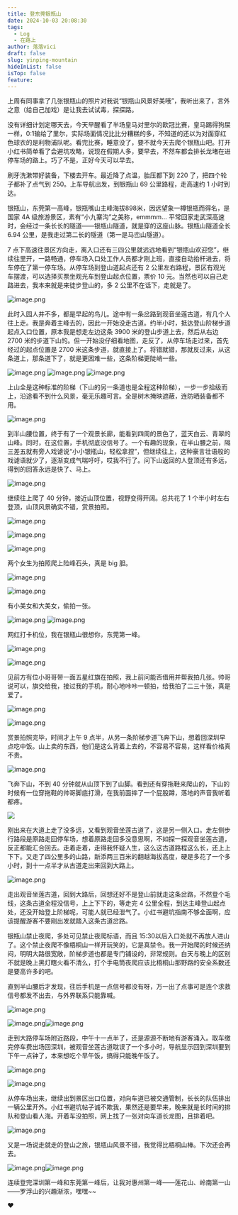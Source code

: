 ```yaml
---
title: 登东莞银瓶山
date: 2024-10-03 20:08:30
tags:
  - Log
  - 在路上
author: 落落vici
draft: false
slug: yinping-mountain
hideInList: false
isTop: false
feature:
---
```

上周有同事拿了几张银瓶山的照片对我说“银瓶山风景好美哦”，我听出来了，言外之意（给自己加戏）是让我去试试毒，探探路。

没有详细计划定哪天去，今天早醒看了半场皇马对里尔的欧冠比赛，皇马踢得狗屎一样，0:1输给了里尔，实际场面情况比比分糟糕的多，不知道的还以为对面穿红色球衣的是利物浦队呢。看完比赛，睡意没了，要不就今天去爬个银瓶山吧。打开小红书简单看了会避坑攻略，说现在假期人多，要早去，不然车都会排长龙堵在进停车场的路上。巧了不是，正好今天可以早去。

刷牙洗漱带好装备，下楼去开车。最近降了点温，胎压都下到 220 了，把四个轮子都补了点气到 250。上车导航出发，到银瓶山 69 公里路程，走高速约 1 小时到达。

银瓶山，东莞第一高峰，银瓶嘴山主峰海拔898米，因远望象一樽银瓶而得名，是国家 4A 级旅游景区，素有“小九寨沟”之美称，emmmm... 平常回家走武深高速时，会经过一条长长的隧道——银瓶山隧道，就是穿的这座山脉。银瓶山隧道全长 6.94 公里，是我走过第二长的隧道（第一是马峦山隧道）。

7 点下高速往景区方向走，离入口还有三四公里就远远地看到“银瓶山欢迎您”，继续往里开，一路畅通，停车场入口处工作人员都才刚上班，直接自动抬杆进去，将车停在了第一停车场。从停车场到登山道起点还有 2 公里左右路程，景区有观光车摆渡，可以选择买票坐观光车到登山起点位置，票价 10 元。当然也可以自己走路进去，我本来就是来徒步登山的，多 2 公里不在话下，走就是了。

![image.png](https://img.hux.ink/image/2024/10/202410031855448.png)

此时入园人并不多，都是早起的鸟儿。途中有一条岔路到观音坐莲古道，有几个人往上走。我是奔着主峰去的，因此一开始没走古道。约半小时，抵达登山阶梯步道起点入口位置，原本我是想走左边这条 3900 米的登山步道上去，然后从右边 2700 米的步道下山的。但一开始没仔细看地图，走反了，从停车场走过来，首先经过的起点位置是 2700 米这条步道，就直接上了。将错就错，那就反过来，从这条道上，那条道下了，就是更困难一些，这条阶梯更陡峭一些。

![image.png](https://img.hux.ink/image/2024/10/202410031856312.png)
![image.png](https://img.hux.ink/image/2024/10/202410031854360.png)
![image.png](https://img.hux.ink/image/2024/10/202410031858310.png)

上山全是这种标准的阶梯（下山的另一条道也是全程这种阶梯），一步一步拾级而上，沿途看不到什么风景，毫无乐趣可言。全是树木掩映遮蔽，连防晒装备都不用。

![image.png](https://img.hux.ink/image/2024/10/202410031903153.png)

到半山腰位置，终于有了一个观景长廊，能看到四周的景色了，蓝天白云、青翠的山峰。同时，在这位置，手机彻底没信号了。一个有趣的现象，在半山腰之前，隔三差五就有旁人戏谑说“小小银瓶山，轻松拿捏”，但继续往上，这种豪言壮语般的戏谑语就少了，逐渐变成气喘吁吁，哎我不行了。问下山返回的人登顶还有多远，得到的回答永远是快了、马上。

![image.png](https://img.hux.ink/image/2024/10/202410031908821.png)

继续往上爬了 40 分钟，接近山顶位置，视野变得开阔。总共花了 1 个半小时左右登顶，山顶风景确实不错，赏景拍照。

![image.png](https://img.hux.ink/image/2024/10/202410031913838.png)

![image.png](https://img.hux.ink/image/2024/10/202410031917794.png)


![image.png](https://img.hux.ink/image/2024/10/202410031918541.png)

两个女生为拍照爬上险峰石头，真是 big 胆。

![image.png](https://img.hux.ink/image/2024/10/202410031914032.png)

![image.png](https://img.hux.ink/image/2024/10/202410031915219.png)

有小美女和大美女，偷拍一张。

![image.png](https://img.hux.ink/image/2024/10/202410031920569.png)
![image.png](https://img.hux.ink/image/2024/10/202410031920313.png)

网红打卡机位，我在银瓶山很想你，东莞第一峰。

![image.png](https://img.hux.ink/image/2024/10/202410031922631.png)

![image.png](https://img.hux.ink/image/2024/10/202410031922809.png)

见前方有位小哥哥带一面五星红旗在拍照，我上前问能否借用并帮我拍几张。帅哥说可以，旗交给我，接过我的手机，耐心地咔咔一顿拍，给我拍了二三十张，真是爱了。

![image.png](https://img.hux.ink/image/2024/10/202410031926679.png)

![image.png](https://img.hux.ink/image/2024/10/202410031928987.png)

赏景拍照完毕，时间才上午 9 点半，从另一条阶梯步道飞奔下山，想着回深圳早点吃中饭。山上卖的东西，他们是这么背着上去的，不容易不容易，这样看价格真不贵。

![image.png](https://img.hux.ink/image/2024/10/202410031930285.png)

飞奔下山，不到 40 分钟就从山顶下到了山脚。看到还有穿拖鞋来爬山的，下山的时候有一位穿拖鞋的帅哥脚底打滑，在我前面摔了一个屁股蹲，落地的声音我听着都疼。

![](https://img.hux.ink/image/2024/10/202410031941862.png)

刚出来在大道上走了没多远，又看到观音坐莲古道了，这是另一侧入口。走左侧步行路段是原路走回停车场，想着原路走回多没意思啊，不如探一探观音坐莲古道，反正都能汇合回去。走着走着，走得我怀疑人生，这么这古道路程这么长，还上上下下。又走了四公里多的山路，新添两三百米的翻越海拔高度，硬是多花了一个多小时，到十一点半才从古道走出来回到大路上。

![image.png](https://img.hux.ink/image/2024/10/202410031946094.png)

走出观音坐莲古道，回到大路后，回想还好不是登山前就走这条岔路，不然登个毛线，这条古道全程没信号，上上下下的，等走完 4 公里全程，到达主峰登山起点处，还没开始登上阶梯呢，可能人就已经泄气了。小红书避坑指南不够全面啊，应该提醒游客不要刚出发就踏入这条古道岔路。

银瓶山禁止夜爬，多处可见禁止夜爬标语，而且 15:30以后入口处就不再放人进山了。这个禁止夜爬不像梧桐山一样开玩笑的，它是真禁令。我一开始爬的时候还纳闷，明明大路很宽敞，阶梯步道也都是专门铺设的，非常规则。白天与晚上的区别不就是晚上黑灯瞎火看不清么，打个手电筒夜爬应该比梧桐山那野路的安全系数还是要高许多的吧。

直到半山腰后才发现，往后手机是一点信号都没有呀，万一出了点事可是连个求救信号都发不出去，与外界联系只能靠喊。

![image.png](https://img.hux.ink/image/2024/10/202410032002138.png)

![image.png](https://img.hux.ink/image/2024/10/202410032007801.png)![image.png](https://img.hux.ink/image/2024/10/202410032007245.png)

走到大路停车场附近路段，中午十一点半了，还是源源不断地有游客涌入。取车缴完停车费出场回深圳，被观音坐莲古道耽误了一个多小时，导航显示回到深圳要到下午一点钟了，本来想吃个早午饭，搞得只能晚午饭了。

![image.png](https://img.hux.ink/image/2024/10/202410032011015.png)

![image.png](https://img.hux.ink/image/2024/10/202410032013251.png)

从停车场出来，继续出到景区出口位置，对向车道已被交通管制，长长的队伍排出一辆公里开外。小红书避坑帖子诚不欺我，果然还是要早来，晚来就是长时间的排队和登山看人海。开着车没拍照，网上找了一张对向车道长龙图，且排着吧。

![image.png](https://img.hux.ink/image/2024/10/202410032032265.png)


又是一场说走就走的登山之旅，银瓶山风景不错，我觉得比梧桐山棒。下次还会再去。

![image.png](https://img.hux.ink/image/2024/10/202410032019710.png)![image.png](https://img.hux.ink/image/2024/10/202410032019785.png)

连续登完深圳第一峰和东莞第一峰后，让我对惠州第一峰——莲花山、岭南第一山——罗浮山的兴趣渐浓，嘿嘿~~

❤